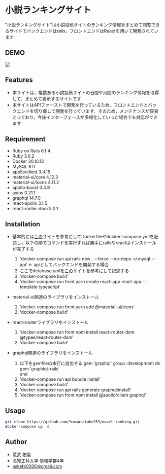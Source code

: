 # 小説ランキングサイト

"小説ランキングサイト"は小説投稿サイトのランキング情報をまとめて閲覧できるサイトでバックエンドはrails，フロントエンドはReactを用いて開発されています

## DEMO

![](https://drive.google.com/file/d/1niNGypCinAUAJJor0yEI2hw01SG00138/view?usp=sharing)

## Features

* 本サイトは，複数ある小説投稿サイトの日間や月間のランキング情報を取得して，まとめて表示するサイトです
* 本サイトはAPIファーストで開発を行っているため，フロントエンドとバックエンドを切り離して開発を行っています．そのため，メンテナンスが容易とっており，今後インターフェースが多様化していった場合でも対応ができます

## Requirement

* Ruby on Rails 6.1.4
* Ruby 3.0.2
* Docker 20.10.12
* MySQL 8.0
* apollo/client 3.4.15 
* material-ui/core 4.12.3
* material-ui/icons 4.11.2
* apollo-boost 0.4.9
* axios 0.21.1
* graphql 14.7.0
* react-apollo 3.1.5
* react-router-dom 5.2.1

## Installation

- 基本的には[この](https://qiita.com/kazama1209/items/5c07d9a65ef07a02a4f5)サイトを参考にしてDockerfileやdocker-compose.ymlを記述し，以下の順でコマンドを実行すれば勝手にrailsやreactはインストールが完了する
    1. 'docker-compose run api rails new . --force --no-deps -d mysql --api' <- apiとしてバックエンドを開発する場合
    2. ここでdetabase.ymlを[この](https://qiita.com/kazama1209/items/5c07d9a65ef07a02a4f5)サイトを参考にして記述する
    3. 'docker-compose build'
    4. 'docker-compose run front yarn create react-app react-app --template typescript'

- material-ui関連のライブラリをインストール
    1. 'docker-compose run front yarn add @material-ui/icons'
    2. 'docker-compose build'

- react-routerライブラリをインストール
    1. 'docker-compose run front npm install react-router-dom @types/react-router-dom'
    2. 'docker-compose build'

- graphql関連のライブラリをインストール
    1. 以下をgemfileの末行に追加する
        gem 'graphql'
        group :development do
            gem 'graphiql-rails'  
        end
    2. 'docker-compose run api bundle install'
    3. 'docker-compose build'
    4. 'docker-compose run api rails generate graphql:install'
    5. 'docker-compose run front npm install @apollo/client graphql'
         

## Usage

```bash
git clone https://github.com/YumaAratake953/novel-ranking.git
docker-compose up -d
```

## Author

* 荒武 佑磨
* 高知工科大学 情報学群4年
* asketb0306@gmail.com
 